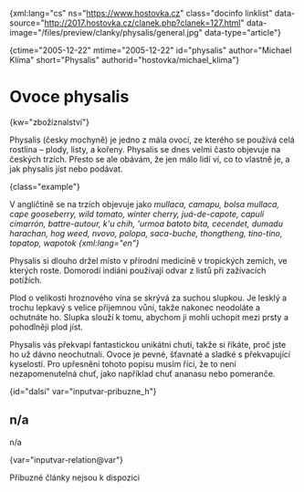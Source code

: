 
{xml:lang="cs" ns="https://www.hostovka.cz" class="docinfo linklist" data-source="http://2017.hostovka.cz/clanek.php?clanek=127.html" data-image="/files/preview/clanky/physalis/general.jpg" data-type="article"}

{ctime="2005-12-22" mtime="2005-12-22" id="physalis" author="Michael Klíma" short="Physalis" authorid="hostovka/michael_klima"}

# Ovoce physalis

<!-- generated attribute kw by user_updatekw.sh on 2020-07-05, do not edit -->

{kw="zbožíznalství"}

Physalis (česky mochyně) je jedno z mála ovocí, ze kterého se používá celá rostlina – plody, listy, a kořeny. Physalis se dnes velmi často objevuje na českých trzích. Přesto se ale obávám, že jen málo lidí ví, co to vlastně je, a jak physalis jíst nebo podávat.

{class="example"}

V angličtině se na trzích objevuje jako _mullaca, camapu, bolsa mullaca, cape gooseberry, wild tomato, winter cherry, juá-de-capote, capulí cimarrón, battre-autour, k'u chih, 'urmoa batoto bita, cecendet, dumadu harachan, hog weed, nvovo, polopa, saca-buche, thongtheng, tino-tino, topatop, wapotok {xml:lang="en"}_

Physalis si dlouho držel místo v přírodní medicíně v tropických zemích, ve kterých roste. Domorodí indiáni používají odvar z listů při zažívacích potížích.

Plod o velikosti hroznového vína se skrývá za suchou slupkou. Je lesklý a trochu lepkavý s velice příjemnou vůní, takže nakonec neodoláte a ochutnáte ho. Slupka slouží k tomu, abychom ji mohli uchopit mezi prsty a pohodlněji plod jíst.

Physalis vás překvapí fantastickou unikátní chutí, takže si říkáte, proč jste ho už dávno neochutnali. Ovoce je pevné, šťavnaté a sladké s překvapující kyselostí. Pro upřesnění tohoto popisu musím říci, že to není nezapomenutelná chuť, jako například chuť ananasu nebo pomeranče.

{id="dalsi" var="inputvar-pribuzne_h"}

## n/a

n/a

{var="inputvar-relation@var"}

Příbuzné články nejsou k dispozici


